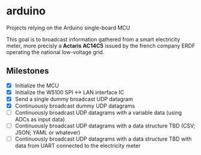 # arduino

Projects relying on the Arduino single-board MCU

This goal is to broadcast information gathered from a smart electricity meter, more precisly a **Actaris AC14C5** issued by the french company ERDF operating the national low-voltage grid.

## Milestones

- [X] Initialize the MCU
- [X] Initialize the W5100 SPI <-> LAN interface IC
- [X] Send a single dummy broadcast UDP datagram
- [X] Continuously broadcast dummy UDP datagrams
- [ ] Continuously broadcast UDP datagrams with a variable data (using ADCs as input data)
- [ ] Continuously broadcast UDP datagrams with a data structure TBD (CSV; JSON; YAML or whatever)
- [ ] Continuously broadcast UDP datagrams with a data structure TBD with data from UART connected to the electricity meter
